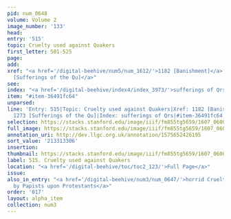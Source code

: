 ```yaml
---
pid: num_0648
volume: Volume 2
image_number: '133'
head:
entry: '515'
topic: Cruelty used against Quakers
first_letter: 501-525
page:
add:
xref: "<a href='/digital-beehive/num5/num_1612/'>1182 [Banishment]</a>|<a href='/digital-beehive/num6/num_1767/'>1273
  [Sufferings of the Qu]</a>"
see:
index: "<a href='/digital-beehive/index4/index_3973/'>sufferings of Qrs</a>"
item: "#item-36491fc64"
unparsed:
line: 'Entry: 515|Topic: Cruelty used against Quakers|Xref: 1182 [Banishment]|Xref:
  1273 [Sufferings of the Qu]|Index: sufferings of Qrs|#item-36491fc64'
selection: https://stacks.stanford.edu/image/iiif/fm855tg5659/1607_0600/379,3306,2897,659/full/0/default.jpg
full_image: https://stacks.stanford.edu/image/iiif/fm855tg5659/1607_0600/full/full/0/default.jpg
annotation_uri: http://dev.llgc.org.uk/annotation/1575652426195
sort_value: '213313306'
insertion:
thumbnail: https://stacks.stanford.edu/image/iiif/fm855tg5659/1607_0600/379,3306,600,180/250,/0/default.jpg
label: 515. Cruelty used against Quakers
location: "<a href='/digital-beehive/toc/toc2_123/'>Full Page</a>"
issue:
also_in_entry: "<a href='/digital-beehive/num3/num_0647/'>horrid Cruelties, practised
  by Papists upon Protestants</a>"
order: '017'
layout: alpha_item
collection: num3
---
```

